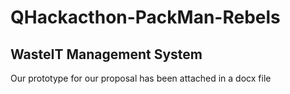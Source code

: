 # QHackacthon-PackMan-Rebels

## WasteIT Management System
Our prototype for our proposal has been attached in a docx file 
